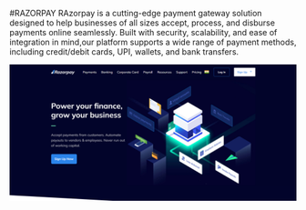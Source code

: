 #RAZORPAY
RAzorpay is a cutting-edge payment gateway solution designed to help businesses of all sizes accept,
process, and disburse payments online seamlessly. Built with security, scalability, and ease of
integration in mind,our platform supports a wide range of payment methods, 
including credit/debit cards, UPI, wallets, and bank transfers.


![image alt](https://github.com/Priyanshu8012/RAZORPAY-CLONE-WEBSITE/blob/6c10c5cd247c4bdbe73ebfe0a1563072733b7ba4/Screenshot%202024-11-23%20200549.png)

